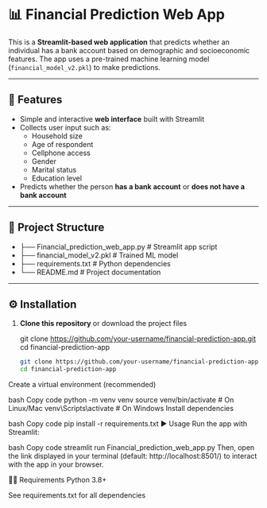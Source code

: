 # 📊 Financial Prediction Web App

This is a **Streamlit-based web application** that predicts whether an individual has a bank account based on demographic and socioeconomic features. The app uses a pre-trained machine learning model (`financial_model_v2.pkl`) to make predictions.  

---

## 🚀 Features
- Simple and interactive **web interface** built with Streamlit  
- Collects user input such as:  
  - Household size  
  - Age of respondent  
  - Cellphone access  
  - Gender  
  - Marital status  
  - Education level  
- Predicts whether the person **has a bank account** or **does not have a bank account**  

---

## 📂 Project Structure

- ├── Financial_prediction_web_app.py # Streamlit app script
- ├── financial_model_v2.pkl # Trained ML model
- ├── requirements.txt # Python dependencies
- └── README.md # Project documentation
---

## ⚙️ Installation

1. **Clone this repository** or download the project files  


   git clone https://github.com/your-username/financial-prediction-app.git
   cd financial-prediction-app
   ```bash
   git clone https://github.com/your-username/financial-prediction-app.git
   cd financial-prediction-app
Create a virtual environment (recommended)

bash
Copy code
python -m venv venv
source venv/bin/activate   # On Linux/Mac
venv\Scripts\activate      # On Windows
Install dependencies

bash
Copy code
pip install -r requirements.txt
▶️ Usage
Run the app with Streamlit:

bash
Copy code
streamlit run Financial_prediction_web_app.py
Then, open the link displayed in your terminal (default: http://localhost:8501/) to interact with the app in your browser.

🧑‍💻 Requirements
Python 3.8+

See requirements.txt for all dependencies